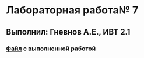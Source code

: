 # Лабораторная работа№ 7
## Выполнил: Гневнов А.Е., ИВТ 2.1
### [Файл](https://github.com/fuquyoma/prog6/blob/main/ЛР№%207/LRus7.ipynb) с выполненной работой

